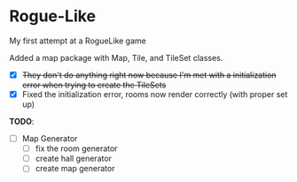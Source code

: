 Rogue-Like
==========

My first attempt at a RogueLike game

Added a map package with Map, Tile, and TileSet classes.
* [X] ~~They don't do anything right now because I'm met with a initialization error when trying to create the TileSets~~
* [X] Fixed the initialization error, rooms now render correctly (with proper set up)

**TODO**:

* [ ] Map Generator
	* [ ] fix the room generator
	* [ ] create hall generator
	* [ ] create map generator 

